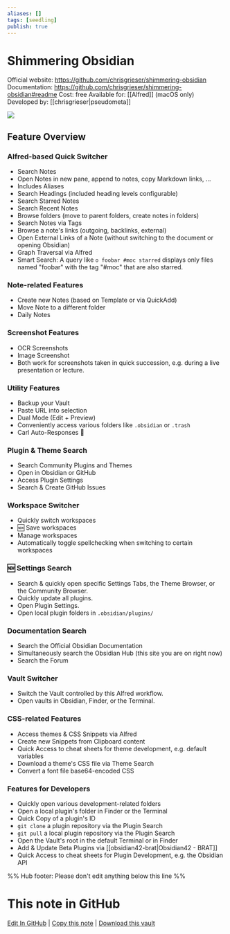 ```yaml
---
aliases: []
tags: [seedling]
publish: true
---
```


# Shimmering Obsidian

Official website: https://github.com/chrisgrieser/shimmering-obsidian
Documentation: https://github.com/chrisgrieser/shimmering-obsidian#readme
Cost: free
Available for: [[Alfred]] (macOS only)
Developed by: [[chrisgrieser|pseudometa]]

![](https://user-images.githubusercontent.com/73286100/139678407-9ac39baa-5f49-42a0-9622-0fbaf68540b2.gif)

## Feature Overview

### Alfred-based Quick Switcher

- Search Notes
- Open Notes in new pane, append to notes, copy Markdown links, …
- Includes Aliases
- Search Headings (included heading levels configurable)
- Search Starred Notes
- Search Recent Notes
- Browse folders (move to parent folders, create notes in folders)
- Search Notes via Tags
- Browse a note's links (outgoing, backlinks, external)
- Open External Links of a Note (without switching to the document or opening Obsidian)
- Graph Traversal via Alfred
- Smart Search: A query like `o foobar #moc starred` displays only files named "foobar" with the tag "#moc" that are also starred.

### Note-related Features

- Create new Notes (based on Template or via QuickAdd)
- Move Note to a different folder
- Daily Notes

### Screenshot Features

- OCR Screenshots
- Image Screenshot
- Both work for screenshots taken in quick succession, e.g. during a live presentation or lecture.

### Utility Features

- Backup your Vault
- Paste URL into selection
- Dual Mode (Edit + Preview)
- Conveniently access various folders like `.obsidian` or `.trash`
- Carl Auto-Responses 🐢

### Plugin & Theme Search

- Search Community Plugins and Themes
- Open in Obsidian or GitHub
- Access Plugin Settings
- Search & Create GitHub Issues

### Workspace Switcher

- Quickly switch workspaces
- 🆕 Save workspaces
- Manage workspaces
- Automatically toggle spellchecking when switching to certain workspaces

### 🆕 Settings Search

- Search & quickly open specific Settings Tabs, the Theme Browser, or the Community Browser.
- Quickly update all plugins.
- Open Plugin Settings.
- Open local plugin folders in `.obsidian/plugins/`

### Documentation Search

- Search the Official Obsidian Documentation
- Simultaneously search the Obsidian Hub (this site you are on right now)
- Search the Forum

### Vault Switcher

- Switch the Vault controlled by this Alfred workflow.
- Open vaults in Obsidian, Finder, or the Terminal.

### CSS-related Features

- Access themes & CSS Snippets via Alfred
- Create new Snippets from Clipboard content
- Quick Access to cheat sheets for theme development, e.g. default variables
- Download a theme's CSS file via Theme Search
- Convert a font file base64-encoded CSS

### Features for Developers

- Quickly open various development-related folders
- Open a local plugin's folder in Finder or the Terminal
- Quick Copy of a plugin's ID
- `git clone` a plugin repository via the Plugin Search
- `git pull` a local plugin repository via the Plugin Search
- Open the Vault's root in the default Terminal or in Finder
- Add & Update Beta Plugins via [[obsidian42-brat|Obsidian42 - BRAT]]
- Quick Access to cheat sheets for Plugin Development, e.g. the Obsidian API

%% Hub footer: Please don't edit anything below this line %%

# This note in GitHub

<span class="git-footer">[Edit In GitHub](https://github.dev/obsidian-community/obsidian-hub/blob/main/02%20-%20Community%20Expansions/02.05%20All%20Community%20Expansions/Auxiliary%20Tools/Shimmering%20Obsidian.md "git-hub-edit-note") | [Copy this note](https://raw.githubusercontent.com/obsidian-community/obsidian-hub/main/02%20-%20Community%20Expansions/02.05%20All%20Community%20Expansions/Auxiliary%20Tools/Shimmering%20Obsidian.md "git-hub-copy-note") | [Download this vault](https://github.com/obsidian-community/obsidian-hub/archive/refs/heads/main.zip "git-hub-download-vault") </span>
